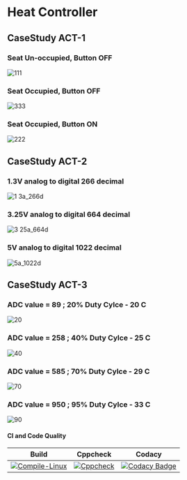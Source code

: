 # Heat Controller

## CaseStudy ACT-1
### Seat Un-occupied, Button OFF
![111](https://user-images.githubusercontent.com/81015406/116058768-c9c2df80-a69d-11eb-8467-5bbb4767d901.JPG)
### Seat Occupied, Button OFF
![333](https://user-images.githubusercontent.com/81015406/116058809-d7786500-a69d-11eb-9792-60fddee82437.JPG)
### Seat Occupied, Button ON
![222](https://user-images.githubusercontent.com/81015406/116058830-dc3d1900-a69d-11eb-8aa4-a764cc1a5999.JPG)

## CaseStudy ACT-2
### 1.3V analog to digital 266 decimal
![1 3a_266d](https://user-images.githubusercontent.com/81015406/116377909-43d69e00-a82f-11eb-908b-cea18d6e3520.JPG)
### 3.25V analog to digital 664 decimal
![3 25a_664d](https://user-images.githubusercontent.com/81015406/116377904-43d69e00-a82f-11eb-959d-1fba9db9db3d.JPG)
### 5V analog to digital 1022 decimal
![5a_1022d](https://user-images.githubusercontent.com/81015406/116377895-42a57100-a82f-11eb-97ae-95e4983746bb.JPG)

## CaseStudy ACT-3
### ADC value = 89 ; 20% Duty Cylce - 20 C
![20](https://user-images.githubusercontent.com/81015406/116376127-957e2900-a82d-11eb-84c0-dcd6216ed61e.JPG)
### ADC value = 258 ; 40% Duty Cylce - 25 C
![40](https://user-images.githubusercontent.com/81015406/116376133-96af5600-a82d-11eb-9c69-84105e65b507.JPG)
### ADC value = 585 ; 70% Duty Cylce - 29 C
![70](https://user-images.githubusercontent.com/81015406/116376136-9747ec80-a82d-11eb-9167-6a35c9fc0c24.JPG)
### ADC value = 950 ; 95% Duty Cylce - 33 C
![90](https://user-images.githubusercontent.com/81015406/116376139-9747ec80-a82d-11eb-8ce3-15a7a4af6475.JPG)

#### CI and Code Quality
|Build|Cppcheck|Codacy|
|:--:|:--:|:--:|
[![Compile-Linux](https://github.com/prat7562/Prat_CaseStudy/actions/workflows/Compile-Linux.yml/badge.svg)](https://github.com/prat7562/Prat_CaseStudy/actions/workflows/Compile-Linux.yml)|[![Cppcheck](https://github.com/prat7562/Prat_CaseStudy/actions/workflows/Cppcheck.yml/badge.svg)](https://github.com/prat7562/Prat_CaseStudy/actions/workflows/Cppcheck.yml)|[![Codacy Badge](https://app.codacy.com/project/badge/Grade/96e7537a41184936bac1efd9c2277903)](https://www.codacy.com/gh/prat7562/Prat_CaseStudy/dashboard?utm_source=github.com&amp;utm_medium=referral&amp;utm_content=prat7562/Prat_CaseStudy&amp;utm_campaign=Badge_Grade)|
